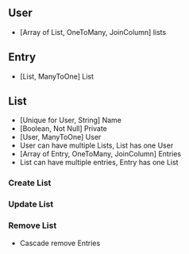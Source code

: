 ## User
- [Array of List, OneToMany, JoinColumn] lists
## Entry
- [List, ManyToOne] List
## List
- [Unique for User, String] Name
- [Boolean, Not Null] Private
- [User, ManyToOne] User 
- User can have multiple Lists, List has one User
- [Array of Entry, OneToMany, JoinColumn] Entries
- List can have multiple entries, Entry has one List
### Create List
### Update List
### Remove List
- Cascade remove Entries
